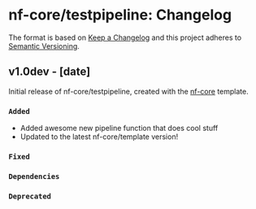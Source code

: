 # nf-core/testpipeline: Changelog

The format is based on [Keep a Changelog](https://keepachangelog.com/en/1.0.0/)
and this project adheres to [Semantic Versioning](https://semver.org/spec/v2.0.0.html).

## v1.0dev - [date]

Initial release of nf-core/testpipeline, created with the [nf-core](https://nf-co.re/) template.

### `Added`

* Added awesome new pipeline function that does cool stuff
* Updated to the latest nf-core/template version!

### `Fixed`

### `Dependencies`

### `Deprecated`
